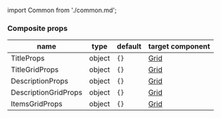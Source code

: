 import Common from './common.md';

<Common />

### Composite props
|name|type|default|target component|
|----|----|-------|----------------|
|TitleProps|object|`{}`|[Grid](https://mui.com/api/typography/)|
|TitleGridProps|object|`{}`|[Grid](https://mui.com/api/grid/)|
|DescriptionProps|object|`{}`|[Grid](https://mui.com/api/typography/)|
|DescriptionGridProps|object|`{}`|[Grid](https://mui.com/api/grid/)|
|ItemsGridProps|object|`{}`|[Grid](https://mui.com/api/grid/)|
